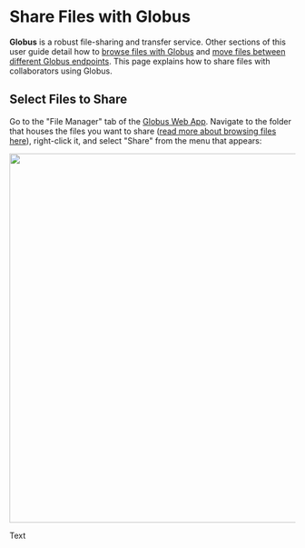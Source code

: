 # Share Files with Globus

**Globus** is a robust file-sharing and transfer service. Other sections of this user guide detail how to <a href=‘https://rcc-uchicago.github.io/user-guide/globus/’ target=‘_blank’>browse files with Globus</a> and <a href=‘URL’ target=‘_blank’>move files between different Globus endpoints</a>. This page explains how to share files with collaborators using Globus.

## Select Files to Share
Go to the "File Manager" tab of the <a href='https://globus.rcc.uchicago.edu/'>Globus Web App</a>. Navigate to the folder that houses the files you want to share (<a href='https://rcc-uchicago.github.io/user-guide/globus/#browse-your-files'>read more about browsing files here</a>), right-click it, and select "Share" from the menu that appears:

<p align='center'>
<img src='../figs/select-files.png'
width='650'
alt=''/>
</p>

Text